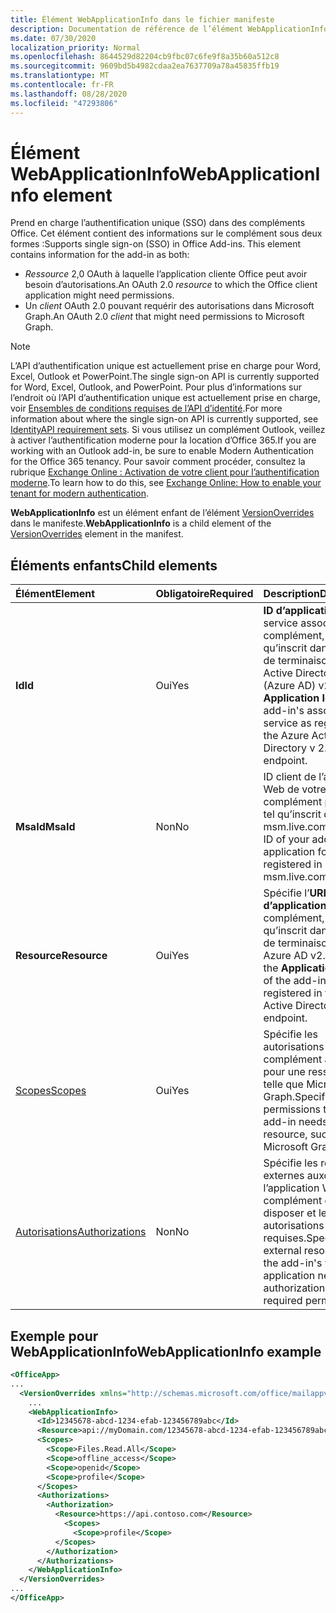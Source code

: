 ```yaml
---
title: Élément WebApplicationInfo dans le fichier manifeste
description: Documentation de référence de l’élément WebApplicationInfo pour les fichiers manifeste des compléments Office (XML).
ms.date: 07/30/2020
localization_priority: Normal
ms.openlocfilehash: 8644529d82204cb9fbc07c6fe9f8a35b60a512c8
ms.sourcegitcommit: 9609bd5b4982cdaa2ea7637709a78a45835ffb19
ms.translationtype: MT
ms.contentlocale: fr-FR
ms.lasthandoff: 08/28/2020
ms.locfileid: "47293806"
---
```

# <a name="webapplicationinfo-element"></a><span data-ttu-id="1c35c-103">Élément WebApplicationInfo</span><span class="sxs-lookup"><span data-stu-id="1c35c-103">WebApplicationInfo element</span></span>

<span data-ttu-id="1c35c-104">Prend en charge l’authentification unique (SSO) dans des compléments Office. Cet élément contient des informations sur le complément sous deux formes :</span><span class="sxs-lookup"><span data-stu-id="1c35c-104">Supports single sign-on (SSO) in Office Add-ins. This element contains information for the add-in as both:</span></span>

- <span data-ttu-id="1c35c-105">*Ressource* 2,0 OAuth à laquelle l’application cliente Office peut avoir besoin d’autorisations.</span><span class="sxs-lookup"><span data-stu-id="1c35c-105">An OAuth 2.0 *resource* to which the Office client application might need permissions.</span></span>
- <span data-ttu-id="1c35c-106">Un *client* OAuth 2.0 pouvant requérir des autorisations dans Microsoft Graph.</span><span class="sxs-lookup"><span data-stu-id="1c35c-106">An OAuth 2.0 *client* that might need permissions to Microsoft Graph.</span></span>

> [!NOTE]
> <span data-ttu-id="1c35c-107">L’API d’authentification unique est actuellement prise en charge pour Word, Excel, Outlook et PowerPoint.</span><span class="sxs-lookup"><span data-stu-id="1c35c-107">The single sign-on API is currently supported for Word, Excel, Outlook, and PowerPoint.</span></span> <span data-ttu-id="1c35c-108">Pour plus d’informations sur l’endroit où l’API d’authentification unique est actuellement prise en charge, voir [Ensembles de conditions requises de l’API d’identité](/office/dev/add-ins/reference/requirement-sets/identity-api-requirement-sets).</span><span class="sxs-lookup"><span data-stu-id="1c35c-108">For more information about where the single sign-on API is currently supported, see [IdentityAPI requirement sets](/office/dev/add-ins/reference/requirement-sets/identity-api-requirement-sets).</span></span> <span data-ttu-id="1c35c-109">Si vous utilisez un complément Outlook, veillez à activer l’authentification moderne pour la location d’Office 365.</span><span class="sxs-lookup"><span data-stu-id="1c35c-109">If you are working with an Outlook add-in, be sure to enable Modern Authentication for the Office 365 tenancy.</span></span> <span data-ttu-id="1c35c-110">Pour savoir comment procéder, consultez la rubrique [Exchange Online : Activation de votre client pour l’authentification moderne](https://social.technet.microsoft.com/wiki/contents/articles/32711.exchange-online-how-to-enable-your-tenant-for-modern-authentication.aspx).</span><span class="sxs-lookup"><span data-stu-id="1c35c-110">To learn how to do this, see [Exchange Online: How to enable your tenant for modern authentication](https://social.technet.microsoft.com/wiki/contents/articles/32711.exchange-online-how-to-enable-your-tenant-for-modern-authentication.aspx).</span></span>

<span data-ttu-id="1c35c-111">**WebApplicationInfo** est un élément enfant de l’élément [VersionOverrides](versionoverrides.md) dans le manifeste.</span><span class="sxs-lookup"><span data-stu-id="1c35c-111">**WebApplicationInfo** is a child element of the [VersionOverrides](versionoverrides.md) element in the manifest.</span></span>  

## <a name="child-elements"></a><span data-ttu-id="1c35c-112">Éléments enfants</span><span class="sxs-lookup"><span data-stu-id="1c35c-112">Child elements</span></span>

|  <span data-ttu-id="1c35c-113">Élément</span><span class="sxs-lookup"><span data-stu-id="1c35c-113">Element</span></span> |  <span data-ttu-id="1c35c-114">Obligatoire</span><span class="sxs-lookup"><span data-stu-id="1c35c-114">Required</span></span>  |  <span data-ttu-id="1c35c-115">Description</span><span class="sxs-lookup"><span data-stu-id="1c35c-115">Description</span></span>  |
|:-----|:-----|:-----|
|  <span data-ttu-id="1c35c-116">**Id**</span><span class="sxs-lookup"><span data-stu-id="1c35c-116">**Id**</span></span>    |  <span data-ttu-id="1c35c-117">Oui</span><span class="sxs-lookup"><span data-stu-id="1c35c-117">Yes</span></span>   |  <span data-ttu-id="1c35c-118">**ID d’application** du service associé au complément, tel qu’inscrit dans le point de terminaison Azure Active Directory (Azure AD) v2.0.</span><span class="sxs-lookup"><span data-stu-id="1c35c-118">The **Application Id** of the add-in's associated service as registered in the Azure Active Directory v 2.0 endpoint.</span></span>|
|  <span data-ttu-id="1c35c-119">**MsaId**</span><span class="sxs-lookup"><span data-stu-id="1c35c-119">**MsaId**</span></span>    |  <span data-ttu-id="1c35c-120">Non</span><span class="sxs-lookup"><span data-stu-id="1c35c-120">No</span></span>   |  <span data-ttu-id="1c35c-121">ID client de l’application Web de votre complément pour MSA, tel qu’inscrit dans msm.live.com.</span><span class="sxs-lookup"><span data-stu-id="1c35c-121">The client ID of your add-in's web application for MSA as registered in msm.live.com.</span></span>|
|  <span data-ttu-id="1c35c-122">**Resource**</span><span class="sxs-lookup"><span data-stu-id="1c35c-122">**Resource**</span></span>  |  <span data-ttu-id="1c35c-123">Oui</span><span class="sxs-lookup"><span data-stu-id="1c35c-123">Yes</span></span>   |  <span data-ttu-id="1c35c-124">Spécifie l’**URI de l’ID d’application** du complément, tel qu’inscrit dans le point de terminaison Azure AD v2.0.</span><span class="sxs-lookup"><span data-stu-id="1c35c-124">Specifies the **Application ID URI** of the add-in as registered in the Azure Active Directory v 2.0 endpoint.</span></span>|
|  [<span data-ttu-id="1c35c-125">Scopes</span><span class="sxs-lookup"><span data-stu-id="1c35c-125">Scopes</span></span>](scopes.md)                |  <span data-ttu-id="1c35c-126">Oui</span><span class="sxs-lookup"><span data-stu-id="1c35c-126">Yes</span></span>  |  <span data-ttu-id="1c35c-127">Spécifie les autorisations dont le complément a besoin pour une ressource, telle que Microsoft Graph.</span><span class="sxs-lookup"><span data-stu-id="1c35c-127">Specifies the permissions that the add-in needs to a resource, such as Microsoft Graph.</span></span>  |
|  [<span data-ttu-id="1c35c-128">Autorisations</span><span class="sxs-lookup"><span data-stu-id="1c35c-128">Authorizations</span></span>](authorizations.md)  |  <span data-ttu-id="1c35c-129">Non</span><span class="sxs-lookup"><span data-stu-id="1c35c-129">No</span></span>   | <span data-ttu-id="1c35c-130">Spécifie les ressources externes auxquelles l’application Web du complément doit disposer et les autorisations requises.</span><span class="sxs-lookup"><span data-stu-id="1c35c-130">Specifies the external resources that the add-in's web application needs authorization to and the required permissions.</span></span>|

## <a name="webapplicationinfo-example"></a><span data-ttu-id="1c35c-131">Exemple pour WebApplicationInfo</span><span class="sxs-lookup"><span data-stu-id="1c35c-131">WebApplicationInfo example</span></span>

```xml
<OfficeApp>
...
  <VersionOverrides xmlns="http://schemas.microsoft.com/office/mailappversionoverrides" xsi:type="VersionOverridesV1_0">
    ...
    <WebApplicationInfo>
      <Id>12345678-abcd-1234-efab-123456789abc</Id>
      <Resource>api://myDomain.com/12345678-abcd-1234-efab-123456789abc</Resource>
      <Scopes>
        <Scope>Files.Read.All</Scope>
        <Scope>offline_access</Scope>
        <Scope>openid</Scope>
        <Scope>profile</Scope>
      </Scopes>
      <Authorizations>
        <Authorization>
          <Resource>https://api.contoso.com</Resource>
            <Scopes>
              <Scope>profile</Scope>
          </Scopes>
        </Authorization>
      </Authorizations>
    </WebApplicationInfo>
  </VersionOverrides>
...
</OfficeApp>
```
